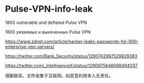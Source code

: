 # Pulse-VPN-info-leak
1800 vulnerable and deflated Pulse VPN

1800 уязвимых и выкаченных Pulse VPN

https://www.zdnet.com/article/hacker-leaks-passwords-for-900-enterprise-vpn-servers/

https://twitter.com/Bank_Security/status/1290742997529829383

https://twitter.com/_IntelligenceX/status/1290975646068494337

侵删联系，文件收集于互联网。如恶意利用本人无责任。

